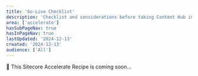 ```yaml
---
title: 'Go-Live Checklist'
description: 'Checklist and considerations before taking Content Hub implementation to production.'
area: ['accelerate']
hasSubPageNav: true
hasInPageNav: true
lastUpdated: '2024-12-13'
created: '2024-12-13'
audience: ['All']
---
```


🚀 This Sitecore Accelerate Recipe is coming soon...